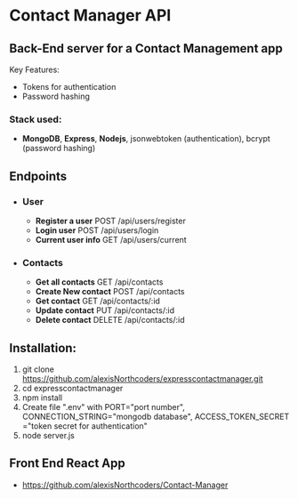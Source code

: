 # Contact Manager API
## Back-End server for a Contact Management app

Key Features:
- Tokens for authentication
- Password hashing

### Stack used:
- **MongoDB**, **Express**, **Nodejs**, jsonwebtoken (authentication), bcrypt (password hashing)



## Endpoints
- ### User
    - **Register a user**   POST /api/users/register
    - **Login user**        POST /api/users/login
    - **Current user info** GET /api/users/current
- ### Contacts
    - **Get all contacts** GET /api/contacts
    - **Create New contact** POST /api/contacts
    - **Get contact** GET /api/contacts/:id
    - **Update contact** PUT /api/contacts/:id
    - **Delete contact** DELETE /api/contacts/:id
    
## Installation:
1. git clone https://github.com/alexisNorthcoders/expresscontactmanager.git
2. cd expresscontactmanager
3. npm install
4. Create file ".env" with PORT="port number", CONNECTION_STRING="mongodb database", ACCESS_TOKEN_SECRET ="token secret for authentication"
5. node server.js

## Front End React App
- https://github.com/alexisNorthcoders/Contact-Manager

